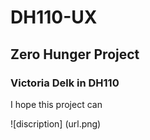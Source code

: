  # DH110-UX

## Zero Hunger Project 
### Victoria Delk in DH110 

I hope this project can 


![discription] (url.png)

